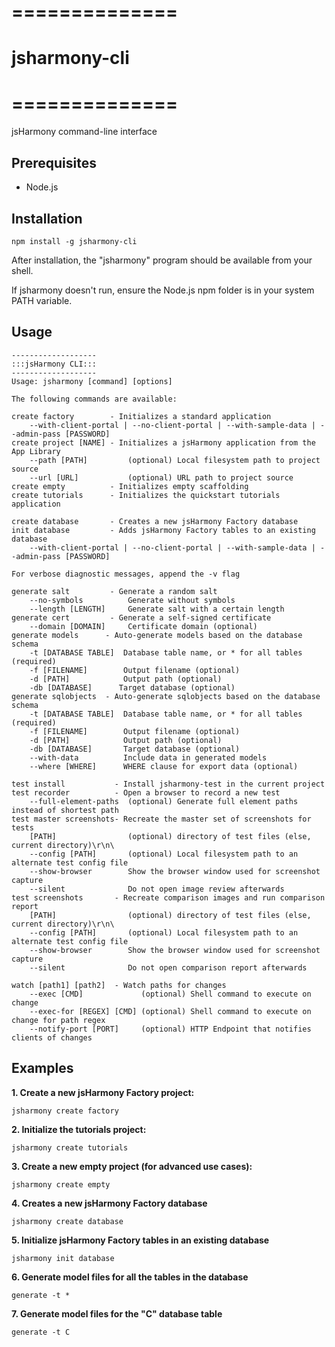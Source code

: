 # ==============
# jsharmony-cli
# ==============

jsHarmony command-line interface

## Prerequisites

* Node.js

## Installation

```
npm install -g jsharmony-cli
```

After installation, the "jsharmony" program should be available from your shell.

If jsharmony doesn't run, ensure the Node.js npm folder is in your system PATH variable.

## Usage

```
-------------------
:::jsHarmony CLI:::
-------------------
Usage: jsharmony [command] [options]

The following commands are available:

create factory        - Initializes a standard application
    --with-client-portal | --no-client-portal | --with-sample-data | --admin-pass [PASSWORD]
create project [NAME] - Initializes a jsHarmony application from the App Library
    --path [PATH]         (optional) Local filesystem path to project source
    --url [URL]           (optional) URL path to project source
create empty          - Initializes empty scaffolding
create tutorials      - Initializes the quickstart tutorials application

create database       - Creates a new jsHarmony Factory database
init database         - Adds jsHarmony Factory tables to an existing database
    --with-client-portal | --no-client-portal | --with-sample-data | --admin-pass [PASSWORD]

For verbose diagnostic messages, append the -v flag

generate salt         - Generate a random salt
    --no-symbols          Generate without symbols
    --length [LENGTH]     Generate salt with a certain length
generate cert         - Generate a self-signed certificate
    --domain [DOMAIN]     Certificate domain (optional)
generate models      - Auto-generate models based on the database schema
    -t [DATABASE TABLE]  Database table name, or * for all tables (required)
    -f [FILENAME]        Output filename (optional)
    -d [PATH]            Output path (optional)
    -db [DATABASE]      Target database (optional)
generate sqlobjects  - Auto-generate sqlobjects based on the database schema
    -t [DATABASE TABLE]  Database table name, or * for all tables (required)
    -f [FILENAME]        Output filename (optional)
    -d [PATH]            Output path (optional)
    -db [DATABASE]       Target database (optional)
    --with-data          Include data in generated models
    --where [WHERE]      WHERE clause for export data (optional)

test install           - Install jsharmony-test in the current project
test recorder          - Open a browser to record a new test
    --full-element-paths  (optional) Generate full element paths instead of shortest path
test master screenshots- Recreate the master set of screenshots for tests
    [PATH]                (optional) directory of test files (else, current directory)\r\n\
    --config [PATH]       (optional) Local filesystem path to an alternate test config file
    --show-browser        Show the browser window used for screenshot capture
    --silent              Do not open image review afterwards
test screenshots       - Recreate comparison images and run comparison report
    [PATH]                (optional) directory of test files (else, current directory)\r\n\
    --config [PATH]       (optional) Local filesystem path to an alternate test config file
    --show-browser        Show the browser window used for screenshot capture
    --silent              Do not open comparison report afterwards

watch [path1] [path2]  - Watch paths for changes
    --exec [CMD]             (optional) Shell command to execute on change
    --exec-for [REGEX] [CMD] (optional) Shell command to execute on change for path regex
    --notify-port [PORT]     (optional) HTTP Endpoint that notifies clients of changes
```

## Examples

**1. Create a new jsHarmony Factory project:**

  ```jsharmony create factory```

**2. Initialize the tutorials project:**

  ```jsharmony create tutorials```

**3. Create a new empty project (for advanced use cases):**

  ```jsharmony create empty```

**4. Creates a new jsHarmony Factory database**

  ```jsharmony create database```

**5. Initialize jsHarmony Factory tables in an existing database**

  ```jsharmony init database```

**6. Generate model files for all the tables in the database**

  ```generate -t *```

**7. Generate model files for the "C" database table**

  ```generate -t C```
